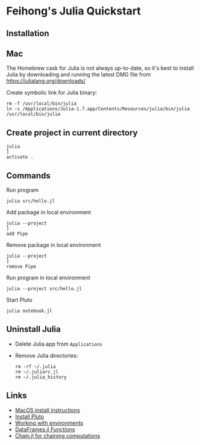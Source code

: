 # Feihong's Julia Quickstart

## Installation

## Mac

The Homebrew cask for Julia is not always up-to-date, so it's best to install Julia by downloading and running the latest DMG file from https://julialang.org/downloads/

Create symbolic link for Julia binary:

    rm -f /usr/local/bin/julia
    ln -s /Applications/Julia-1.7.app/Contents/Resources/julia/bin/julia /usr/local/bin/julia
    
## Create project in current directory

```
julia
]
activate .
```

## Commands

Run program

    julia src/hello.jl

Add package in local environment

    julia --project
    ]
    add Pipe

Remove package in local environment

    julia --project
    ]
    remove Pipe

Run program in local environment

    julia --project src/hello.jl

Start Pluto

    julia notebook.jl

## Uninstall Julia

- Delete Julia.app from `Applications`
- Remove Julia directories:

  ```
  rm -rf ~/.julia
  rm ~/.juliarc.jl
  rm ~/.julia_history
  ```

## Links

- [MacOS install instructions](https://julialang.org/downloads/platform/#macos)
- [Install Pluto](https://github.com/fonsp/Pluto.jl#installation)
- [Working with environments](https://julialang.github.io/Pkg.jl/v1/environments/)
- [DataFrames.jl Functions](https://dataframes.juliadata.org/stable/lib/functions/)
- [Chain.jl for chaining computations](https://github.com/jkrumbiegel/Chain.jl)
